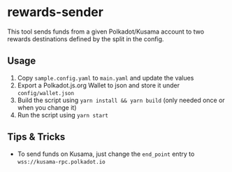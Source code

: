 # rewards-sender

This tool sends funds from a given Polkadot/Kusama account to two rewards destinations defined by the split in the config.

## Usage

1. Copy `sample.config.yaml` to `main.yaml` and update the values
1. Export a Polkadot.js.org Wallet to json and store it under `config/wallet.json`
1. Build the script using `yarn install && yarn build` (only needed once or when you change it)
1. Run the script using `yarn start`

## Tips & Tricks

- To send funds on Kusama, just change the `end_point` entry to `wss://kusama-rpc.polkadot.io`